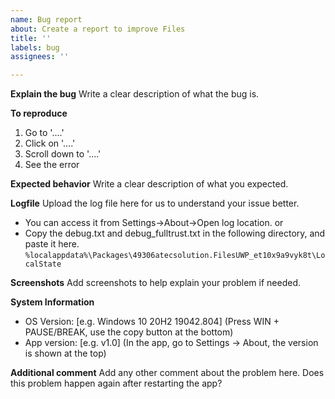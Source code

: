 ```yaml
---
name: Bug report
about: Create a report to improve Files
title: ''
labels: bug
assignees: ''

---
```


<!-- 
🚨🚨🚨🚨🚨🚨🚨🚨🚨🚨🚨🚨🚨🚨🚨🚨🚨🚨🚨🚨🚨
I ACKNOWLEDGE THE FOLLOWING BEFORE PROCEEDING:
1. Issue may be deleted if it is not following the template
2. Only post one issue per one bug report
3. Try not to make duplicates. Do a quick search before posting
4. Add a clarified title
--->

**Explain the bug**
Write a clear description of what the bug is.

**To reproduce**
1. Go to '....'
2. Click on '....'
3. Scroll down to '....'
4. See the error

**Expected behavior**
Write a clear description of what you expected.

**Logfile**
Upload the log file here for us to understand your issue better. 
- You can access it from Settings->About->Open log location. 
or 
- Copy the debug.txt and debug_fulltrust.txt in the following directory, and paste it here.
`%localappdata%\Packages\49306atecsolution.FilesUWP_et10x9a9vyk8t\LocalState` 

**Screenshots**
Add screenshots to help explain your problem if needed.

**System Information**
 - OS Version: [e.g. Windows 10 20H2 19042.804] (Press WIN + PAUSE/BREAK, use the copy button at the bottom)
 - App version: [e.g. v1.0] (In the app, go to Settings -> About, the version is shown at the top)

**Additional comment**
Add any other comment about the problem here. Does this problem happen again after restarting the app?
